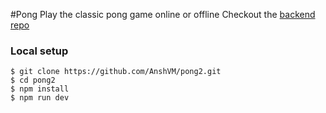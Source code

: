 #Pong
Play the classic pong game online or offline
Checkout the [backend repo](https://github.com/AnshVM/pong-backend)

### Local setup
```
$ git clone https://github.com/AnshVM/pong2.git
$ cd pong2
$ npm install
$ npm run dev
```
